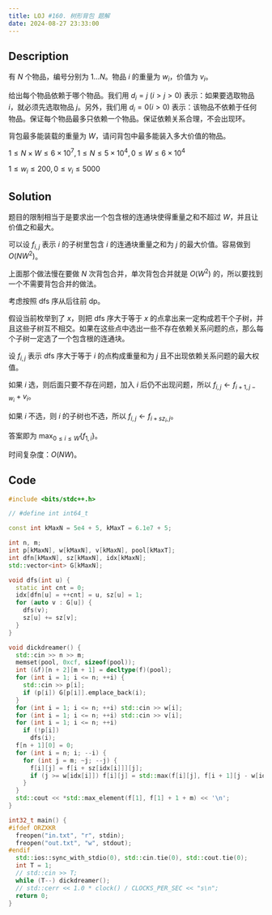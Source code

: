 ```yaml
---
title: LOJ #160. 树形背包 题解
date: 2024-08-27 23:33:00
---
```


## Description

有 $N$ 个物品，编号分别为 $1\ldots N$。物品 $i$ 的重量为 $w_i$，价值为 $v_i$。

给出每个物品依赖于哪个物品。我们用 $d_i = j\ (i>j>0)$ 表示：如果要选取物品 $i$，就必须先选取物品 $j$。另外，我们用 $d_i = 0 (i>0)$ 表示：该物品不依赖于任何物品。保证每个物品最多只依赖一个物品。保证依赖关系合理，不会出现环。

背包最多能装载的重量为 $W$，请问背包中最多能装入多大价值的物品。

$1\le N×W\le 6×10^7, 1\le N\le 5×10^4, 0\le W\le 6×10^4$

$1\le w_i\le 200,0\le v_i\le 5000$

## Solution

题目的限制相当于是要求出一个包含根的连通块使得重量之和不超过 $W$，并且让价值之和最大。

可以设 $f_{i,j}$ 表示 $i$ 的子树里包含 $i$ 的连通块重量之和为 $j$ 的最大价值。容易做到 $O(NW^2)$。

上面那个做法慢在要做 $N$ 次背包合并，单次背包合并就是 $O(W^2)$ 的，所以要找到一个不需要背包合并的做法。

考虑按照 dfs 序从后往前 dp。

假设当前枚举到了 $x$，则把 dfs 序大于等于 $x$ 的点拿出来一定构成若干个子树，并且这些子树互不相交。如果在这些点中选出一些不存在依赖关系问题的点，那么每个子树一定选了一个包含根的连通块。

设 $f_{i,j}$ 表示 dfs 序大于等于 $i$ 的点构成重量和为 $j$ 且不出现依赖关系问题的最大权值。

如果 $i$ 选，则后面只要不存在问题，加入 $i$ 后仍不出现问题，所以 $f_{i,j}\leftarrow f_{i+1,j-w_i}+v_i$。

如果 $i$ 不选，则 $i$ 的子树也不选，所以 $f_{i,j}\leftarrow f_{i+sz_i,j}$。

答案即为 $\max_{0\leq i\leq W}\{f_{1,i}\}$。

时间复杂度：$O(NW)$。

## Code

```cpp
#include <bits/stdc++.h>

// #define int int64_t

const int kMaxN = 5e4 + 5, kMaxT = 6.1e7 + 5;

int n, m;
int p[kMaxN], w[kMaxN], v[kMaxN], pool[kMaxT];
int dfn[kMaxN], sz[kMaxN], idx[kMaxN];
std::vector<int> G[kMaxN];

void dfs(int u) {
  static int cnt = 0;
  idx[dfn[u] = ++cnt] = u, sz[u] = 1;
  for (auto v : G[u]) {
    dfs(v);
    sz[u] += sz[v];
  }
}

void dickdreamer() {
  std::cin >> n >> m;
  memset(pool, 0xcf, sizeof(pool));
  int (&f)[n + 2][m + 1] = decltype(f)(pool);
  for (int i = 1; i <= n; ++i) {
    std::cin >> p[i];
    if (p[i]) G[p[i]].emplace_back(i);
  }
  for (int i = 1; i <= n; ++i) std::cin >> w[i];
  for (int i = 1; i <= n; ++i) std::cin >> v[i];
  for (int i = 1; i <= n; ++i)
    if (!p[i])
      dfs(i);
  f[n + 1][0] = 0;
  for (int i = n; i; --i) {
    for (int j = m; ~j; --j) {
      f[i][j] = f[i + sz[idx[i]]][j];
      if (j >= w[idx[i]]) f[i][j] = std::max(f[i][j], f[i + 1][j - w[idx[i]]] + v[idx[i]]);
    }
  }
  std::cout << *std::max_element(f[1], f[1] + 1 + m) << '\n';
}

int32_t main() {
#ifdef ORZXKR
  freopen("in.txt", "r", stdin);
  freopen("out.txt", "w", stdout);
#endif
  std::ios::sync_with_stdio(0), std::cin.tie(0), std::cout.tie(0);
  int T = 1;
  // std::cin >> T;
  while (T--) dickdreamer();
  // std::cerr << 1.0 * clock() / CLOCKS_PER_SEC << "s\n";
  return 0;
}
```